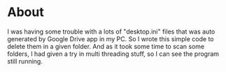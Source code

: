 # About
 I was having some trouble with a lots of "desktop.ini" files that was auto generated by Google Drive app in my PC.
 So I wrote this simple code to delete them in a given folder.
 And as it took some time to scan some folders, I had given a try in multi threading stuff, so I can see the program still running.